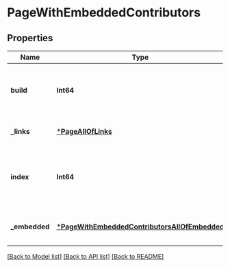 # PageWithEmbeddedContributors


## Properties
Name | Type | Description | Notes
------------ | ------------- | ------------- | -------------
**build** | **Int64** | The index number of the build that this object belongs to. | [default to nothing]
**_links** | [***PageAllOfLinks**](PageAllOfLinks.md) |  | [default to nothing]
**index** | **Int64** | The index of this page within the list of all pages (zero-based). | [default to nothing]
**_embedded** | [***PageWithEmbeddedContributorsAllOfEmbedded**](PageWithEmbeddedContributorsAllOfEmbedded.md) |  | [optional] [default to nothing]


[[Back to Model list]](../README.md#models) [[Back to API list]](../README.md#api-endpoints) [[Back to README]](../README.md)


